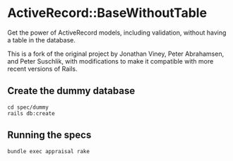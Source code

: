 # ActiveRecord::BaseWithoutTable

Get the power of ActiveRecord models, including validation, without having a table in the database.

This is a fork of the original project by Jonathan Viney, Peter Abrahamsen, and Peter Suschlik,
with modifications to make it compatible with more recent versions of Rails.

## Create the dummy database

```
cd spec/dummy
rails db:create
```

## Running the specs

```
bundle exec appraisal rake
```
